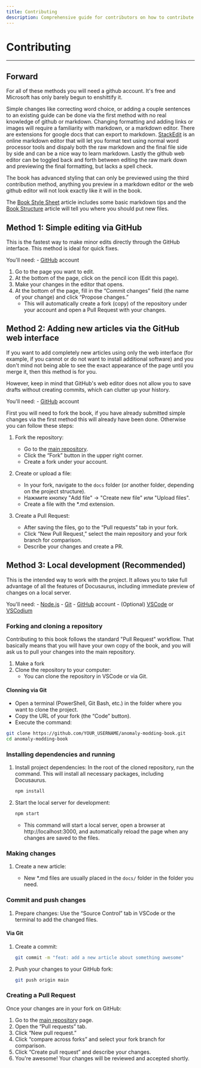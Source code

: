 ```yaml
---
title: Contributing
description: Comprehensive guide for contributors on how to contribute to the project using different methods
---
```


# Contributing

___

## Forward

For all of these methods you will need a github account. It's free and Microsoft has only barely begun to enshittify it.

Simple changes like correcting word choice, or adding a couple sentences to an existing guide can be done via the first method with no real knowledge of github or markdown. Changing formatting and adding links or images will require a familiarity with markdown, or a markdown editor. There are extensions for google docs that can export to markdown. [StackEdit](https://stackedit.io/) is an online markdown editor that will let you format text using normal word processor tools and dispaly both the raw markdown and the final file side by side and can be a nice way to learn markdown. Lastly the github web editor can be toggled back and forth between editing the raw mark down and previewing the final formatting, but lacks a spell check.

The book has advanced styling that can only be previewed using the third contribution method, anything you preview in a markdown editor or the web github editor will not look exactly like it will in the book.

The [Book Style Sheet](book-style-sheet.md) article includes some basic markdown tips and the [Book Structure](book-structure.md) article will tell you where you should put new files.

## Method 1: Simple editing via GitHub

This is the fastest way to make minor edits directly through the GitHub interface. This method is ideal for quick fixes.

You'll need:
    - [GitHub](https://github.com/) account

1. Go to the page you want to edit.
2. At the bottom of the page, click on the pencil icon (Edit this page).
3. Make your changes in the editor that opens.
4. At the bottom of the page, fill in the “Commit changes” field (the name of your change) and click “Propose changes.”
    - This will automatically create a fork (copy) of the repository under your account and open a Pull Request with your changes.

## Method 2: Adding new articles via the GitHub web interface

If you want to add completely new articles using only the web interface (for example, if you cannot or do not want to install additional software) and you don't mind not being able to see the exact appearance of the page until you merge it, then this method is for you.

However, keep in mind that GitHub's web editor does not allow you to save drafts without creating commits, which can clutter up your history.

You'll need:
    - [GitHub](https://github.com/) account

First you will need to fork the book, if you have already submitted simple changes via the first method this will already have been done. Otherwise you can follow these steps:

1. Fork the repository:
    - Go to the [main repository](https://github.com/TheParaziT/anomaly-modding-book).
    - Click the “Fork” button in the upper right corner.
    - Create a fork under your account.

2. Create or upload a file:
    - In your fork, navigate to the `docs` folder (or another folder, depending on the project structure).
    - Нажмите кнопку "Add file" -> "Create new file" или "Upload files".
    - Create a file with the *.md extension.

3. Create a Pull Request:
    - After saving the files, go to the “Pull requests” tab in your fork.
    - Click “New Pull Request,” select the main repository and your fork branch for comparison.
    - Describe your changes and create a PR.

## Method 3: Local development (Recommended)

This is the intended way to work with the project. It allows you to take full advantage of all the features of Docusaurus, including immediate preview of changes on a local server.

You'll need:
    - [Node.js](https://nodejs.org/)
    - [Git](https://gitforwindows.org/)
    - [GitHub](https://github.com/) account
    - (Optional) [VSCode](https://code.visualstudio.com/) or [VSCodium](https://vscodium.com/)

### Forking and cloning a repository

Contributing to this book follows the standard "Pull Request" workflow. That basically means that you will have your own copy of the book, and you will ask us to pull your changes into the main repository.

1. Make a fork
2. Clone the repository to your computer:
    - You can clone the repository in VSCode or via Git.

#### Clonning via Git

- Open a terminal (PowerShell, Git Bash, etc.) in the folder where you want to clone the project.
- Copy the URL of your fork (the “Code” button).
- Execute the command:

```bash
git clone https://github.com/YOUR_USERNAME/anomaly-modding-book.git
cd anomaly-modding-book
```

### Installing dependencies and running

1. Install project dependencies: In the root of the cloned repository, run the command. This will install all necessary packages, including Docusaurus.

    ```bash
    npm install
    ```

2. Start the local server for development:

    ```bash
    npm start
    ```

    - This command will start a local server, open a browser at http://localhost:3000, and automatically reload the page when any changes are saved to the files.

### Making changes

1. Create a new article:

    - New *.md files are usually placed in the `docs/` folder in the folder you need.

### Commit and push changes

1. Prepare changes: Use the “Source Control” tab in VSCode or the terminal to add the changed files.

#### Via Git

1. Create a commit:

    ```bash
    git commit -m "feat: add a new article about something awesome"
    ```

2. Push your changes to your GitHub fork:

    ```bash
    git push origin main
    ```

### Creating a Pull Request

Once your changes are in your fork on GitHub:

1. Go to the [main repository](https://github.com/TheParaziT/anomaly-modding-book) page.
2. Open the “Pull requests” tab.
3. Click “New pull request.”
4. Click “compare across forks” and select your fork branch for comparison.
5. Click “Create pull request” and describe your changes.
6. You're awesome! Your changes will be reviewed and accepted shortly.
